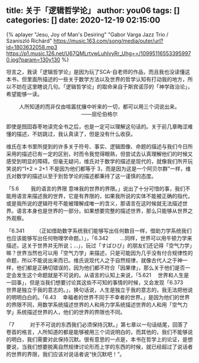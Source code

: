 title: 关于「逻辑哲学论」
author: you06
tags: []
categories: []
date: 2020-12-19 02:15:00
---
{% aplayer
	"Jesu, Joy of Man's Desiring"
    "Gabor Varga Jazz Trio / Szaniszló Richárd"
    https://music.163.com/song/media/outer/url?id=1803632058.mp3
    https://p1.music.126.net/U67QMLrtvwLuhlvyRr_Uhg==/109951165533959970.jpg?param=130y130
%}

坦言之，我读「逻辑哲学论」是因为玩了SCA-自老师的作品，而且我也没读懂这本书，但里面所描述的一些关于数学方法以及世界的哲学认知有打动我的地方，所以不妨在这里瞎说几句。「逻辑哲学论」的取命来自于斯宾诺莎的「神学政治论」，希望能够一读。

<center>
人所知道的而非仅由喧嚣扰攘中听来的一切，都可以用三个词说出来。
<br>
——屈伦伯格尔
</center>

即使是囫囵吞枣地读完全书之后，也是一定可以理解这句话的。关于前几章晦涩难懂的描述，不妨跳过，我认真读了，但是没有什么收获。

维氏在本书里所提到的许多关于符号、事实、逻辑图像、命题的描述与我们今日所采用的描述已有一定的区别，时而令我觉得眼熟，但尝试去认真理解他们的时候又感受到明显的障碍。但毫无疑问，维氏对于数学的描述是现代的，就像我们所开玩笑说的“1+2 = 2+1 不是因为他们都等于 3，而是因为这是一个阿贝尔群”一样，维氏对数学的描述以至于到哲学论的描述都秉持了这一谨慎的态度。

「5.6　　 我的语言的界限 意味我的世界的界限。」说出了十分可惜的事，我们不能用语言来描述我的世界，它是有界限的，如果我所说的实体不能被正确的指代，或是我所说的逻辑符号不能被理解成唯一的含义，那语言在这时候就无法描述世界。语言本身也是世界的一部分。如果想要完整的描述世界，那么只能够从世界之外观察。

「6.341　　 （正如借助数字系统我们能够写出任何数目一样，借助力学系统我们也应该能够写出任何物理学命题。）」，「6.342　　 ...同样，世界可以用牛顿力学来描述，这关于世界并无所说；...」，玩过「すばひび」的朋友们还记得「空气力学」嘛？世界当然也可以用「空气力学」来描述，只是可能因为几乎没有付合规律性的命题，所以不能说出来而已。维氏说现代人之于自然规律，就像古代人之于神一样，他们都是正确切错误的，因为他们都不符合「因果律」，那么关于他们是否一定会发生这个命题就是不可说的。从语言的认知上来说，「5.621　 世界和人生是一回事」，但是当我们想要讨论其这些不可知的事情的时候，又会发现「6.373　世界是独立于我的意志的。」，换句话说，人生是独立于我的意志的，我无法把他说的明明白白的。「6.43　 幸福者的世界不同于不幸者的世界。」是因为他们的世界的界限不同，用数学系统描述世界的人和用力学系统描述世界的人和用「空气力学」系统描述世界的人，他们的世界的界限也不同。

「7　　　对于不可说的东西我们必须保持沉默。」第七章以一句话结尾，回答了卷首的格言，人所知道的都是能够被用三个词说明白的，而其他的，我们不能够说的明白，我们需要对此保持沉默。很有意思的一点是，本书在哲学上的论证，是想要说，当我们想要脱离自然规律讨论形而上学的东西的时候，就已经超过了说话者的世界的界限，我们应该对说话者说“快沉默吧！”。